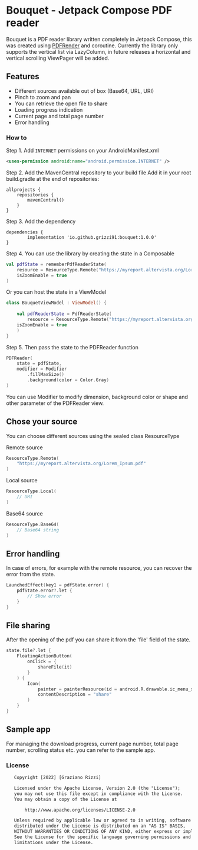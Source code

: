 # Bouquet - Jetpack Compose PDF reader

Bouquet is a PDF reader library written completely in Jetpack Compose, this was created using [PDFRender](https://developer.android.com/reference/android/graphics/pdf/PdfRenderer) and coroutine.
Currently the library only supports the vertical list via LazyColumn, in future releases a horizontal and vertical scrolling ViewPager will be added.

## Features

- Different sources available out of box (Base64, URL, URI)
- Pinch to zoom and pan
- You can retrieve the open file to share
- Loading progress indication
- Current page and total page number
- Error handling

### How to

Step 1. Add `INTERNET` permissions on your AndroidManifest.xml

```xml
<uses-permission android:name="android.permission.INTERNET" />
```

Step 2. Add the MavenCentral repository to your build file
Add it in your root build.gradle at the end of repositories:

	allprojects {
		repositories {
			mavenCentral()
		}
	}
Step 3. Add the dependency

	dependencies {
	        implementation 'io.github.grizzi91:bouquet:1.0.0'
	}

Step 4. You can use the library by creating the state in a Composable

```kotlin
val pdfState = rememberPdfReaderState(
	resource = ResourceType.Remote("https://myreport.altervista.org/Lorem_Ipsum.pdf"),
	isZoomEnable = true
)
```

Or you can host the state in a ViewModel

```kotlin
class BouquetViewModel : ViewModel() {
  
    val pdfReaderState = PdfReaderState(
        resource = ResourceType.Remote("https://myreport.altervista.org/Lorem_Ipsum.pdf"),
	isZoomEnable = true
    )
}
```
Step 5. Then pass the state to the PDFReader function

```kotlin
PDFReader(
	state = pdfState,
	modifier = Modifier
		.fillMaxSize()
		.background(color = Color.Gray)
)
```

You can use Modifier to modify dimension, background color or shape and other parameter of the PDFReader view.

## Chose your source

You can choose different sources using the sealed class ResourceType

Remote source
```kotlin
ResourceType.Remote(
	"https://myreport.altervista.org/Lorem_Ipsum.pdf"
)
```
Local source

```kotlin
ResourceType.Local(
	// URI
)
```
Base64 source

```kotlin
ResourceType.Base64(
	// Base64 string
)
```

## Error handling

In case of errors, for example with the remote resource, you can recover the error from the state.

```kotlin
LaunchedEffect(key1 = pdfState.error) {
	pdfState.error?.let {
		// Show error
	}
}
```

## File sharing

After the opening of the pdf you can share it from the 'file' field of the state.

```kotlin
state.file?.let {
	FloatingActionButton(
		onClick = {
			shareFile(it)
		}
	) {
		Icon(
			painter = painterResource(id = android.R.drawable.ic_menu_share),
			contentDescription = "share"
		)
	}
}
```

## Sample app

For managing the download progress, current page number, total page number, scrolling status etc. you can refer to the sample app.

### License
```xml
   Copyright [2022] [Graziano Rizzi]

   Licensed under the Apache License, Version 2.0 (the "License");
   you may not use this file except in compliance with the License.
   You may obtain a copy of the License at

       http://www.apache.org/licenses/LICENSE-2.0

   Unless required by applicable law or agreed to in writing, software
   distributed under the License is distributed on an "AS IS" BASIS,
   WITHOUT WARRANTIES OR CONDITIONS OF ANY KIND, either express or implied.
   See the License for the specific language governing permissions and
   limitations under the License.
```
